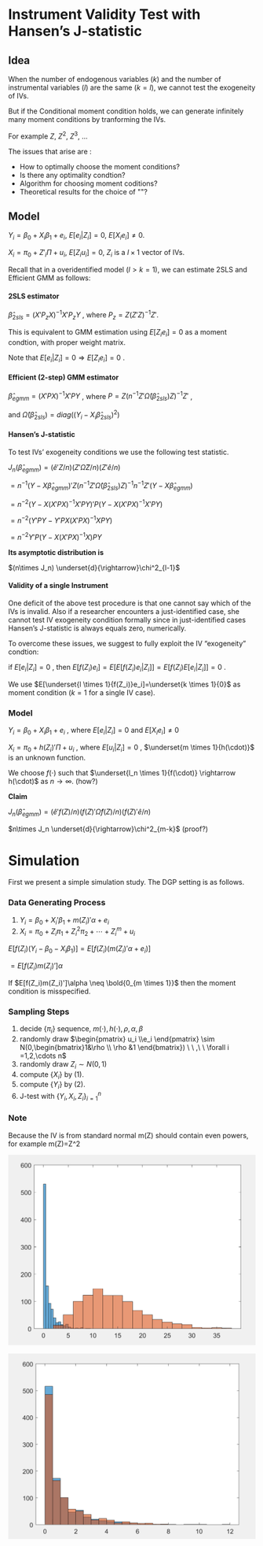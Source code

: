 # Instrument Validity Test with Hansen’s J-statistic

## Idea
When the number of endogenous variables ($k$) and the number of instrumental variables ($l$) are the same ($k=l$), we cannot test the exogeneity of IVs.

But if the Conditional moment condition holds, we can generate infinitely many moment conditions by tranforming the IVs.

For example $Z$, $Z^2$, $Z^3$, ...

The issues that arise are :
- How to optimally choose the moment conditions?
- Is there any optimality condtion?
- Algorithm for choosing moment coditions?
- Theoretical results for the choice of ""?

## Model

$Y_i=\beta_0+X_i\beta_1+e_i$, $E[e_i|Z_i]=0$, $E[X_ie_i] \neq 0$.

$X_i = \pi_0 + Z'_i \Pi + u_i$, $E[Z_iu_i]=0$, $Z_i$ is a $l \times 1$ vector of IVs.

Recall that in a overidentified model ($l > k = 1$), we can estimate 2SLS and Efficient GMM as follows:

#### 2SLS estimator

$\hat \beta_{2sls} = (X'P_{z}X)^{-1} X'P_{z}Y$ , where $P_{z} = Z(Z'Z)^{-1}Z'$.

This is equivalent to GMM estimation using $E[Z_ie_i]=0$ as a moment condtion, with proper weight matrix. 

Note that $E[e_i|Z_i]=0 \Rightarrow E[Z_ie_i]=0$ .

#### Efficient (2-step) GMM estimator

$\hat\beta_{egmm}=(X'PX)^{-1}X'PY$ , where $P=Z(n^{-1}Z'\hat\Omega(\hat\beta_{2sls}) Z)^{-1}Z'$ ,

and $\hat\Omega(\hat\beta_{2sls})=diag((Y_i-X_i\hat\beta_{2sls})^2)$

#### Hansen’s J-statistic

To test IVs’ exogeneity conditions we use the following test statistic.

$J_n(\hat\beta_{egmm}) = (\hat{e}'Z/n)(Z'\hat{\Omega}Z/n)(Z'\hat{e}/n)$

$=n^{-1}(Y-X \hat\beta_{egmm})'Z (n^{-1}Z' \hat\Omega(\hat\beta_{2sls}) Z)^{-1} n^{-1} Z'(Y-X \hat\beta_{egmm})$

$=n^{-2}(Y-X(X'PX)^{-1}X'PY)'P(Y-X(X'PX)^{-1}X'PY)$

$=n^{-2}(Y'PY-Y'PX(X'PX)^{-1}XPY)$

$=n^{-2}Y'P(Y-X(X'PX)^{-1}X)PY$

**Its asymptotic distribution is**

$(n\times J_n) \underset{d}{\rightarrow}\chi^2_{l-1}$

#### Validity of a single Instrument

One deficit of the above test procedure is that one cannot say which of the IVs is invalid. Also if a researcher encounters a just-identified case, she cannot test IV exogeneity condition formally since in just-identified cases Hansen’s J-statistic is always equals zero, numerically.

To overcome these issues, we suggest to fully exploit the IV “exogeneity” condtion:

if $E[e_i|Z_i]=0$ , then $E[f(Z_i)e_i]=E[E[f(Z_i)e_i|Z_i]]=E[f(Z_i)E[e_i|Z_i]]=0$ .

We use $E[\underset{l \times 1}{f(Z_i)}e_i]=\underset{k \times 1}{0}$ as moment condition ($k=1$ for a single IV case).

### Model

$Y_i=\beta_0+X_i\beta_1+e_i$ , where $E[e_i|Z_i]=0$ and $E[X_ie_i]\neq0$

$X_i=\pi_0+h(Z_i)'\Pi+u_i$ , where $E[u_i|Z_i]=0$ ,  $\underset{m \times 1}{h(\cdot)}$ is an unknown function.

We choose $f(\cdot)$ such that $\underset{l_n \times 1}{f(\cdot)} \rightarrow h(\cdot)$ as $n \rightarrow \infty$. (how?)

**Claim**

$J_n(\hat{\beta}_{egmm})=(\hat{e}'f(Z)/n)(f(Z)'\hat{\Omega}f(Z)/n)(f(Z)'\hat{e}/n)$

$n\times J_n \underset{d}{\rightarrow}\chi^2_{m-k}$ (proof?)

# Simulation
First we present a simple simulation study. The DGP setting is as follows.
### Data Generating Process

1. $Y_i=\beta_0+X_i'\beta_1+m(Z_i)'\alpha+e_i$
2. $X_i=\pi_0+Z_i\pi_1+Z_i^2\pi_2+\cdots+Z_i^m+u_i$

$E[f(Z_i)(Y_i-\beta_0-X_i\beta_1)]=E[f(Z_i)(m(Z_i)'\alpha+e_i)]$

$=E[f(Z_i)m(Z_i)']\alpha$

If $E[f(Z_i)m(Z_i)']\alpha \neq \bold{0_{m \times 1}}$ then the moment condition is misspecified.

### Sampling Steps

1. decide $\{\pi_i\}$ sequence, $m(\cdot), h(\cdot),\rho ,\alpha,\beta$
2. randomly draw $\begin{pmatrix}
u_i \\e_i
\end{pmatrix} \sim N(0,\begin{bmatrix}1&\rho \\ \rho &1 \end{bmatrix}) \ \ ,\ \ \forall i =1,2,\cdots n$
3. randomly draw $Z_i \sim N(0,1)$
4. compute $\{X_i\}$ by (1).
5. compute $\{Y_i\}$ by (2).
6. J-test with $\{Y_i,X_i,Z_i\}_{i=1}^n$

### Note

Because the IV is from standard normal m(Z) should contain even powers, for example m(Z)=Z^2

![Power](power.png)

![Size](size.png)

